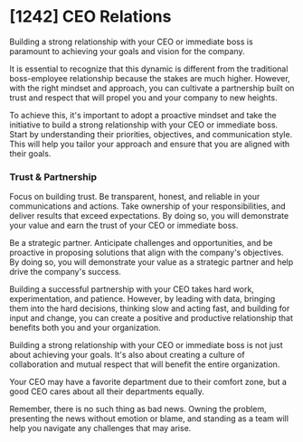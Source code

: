 # [1242] CEO Relations

Building a strong relationship with your CEO or immediate boss is paramount to achieving your goals and vision for the company.

It is essential to recognize that this dynamic is different from the traditional boss-employee relationship because the stakes are much higher. However, with the right mindset and approach, you can cultivate a partnership built on trust and respect that will propel you and your company to new heights.

To achieve this, it's important to adopt a proactive mindset and take the initiative to build a strong relationship with your CEO or immediate boss. Start by understanding their priorities, objectives, and communication style. This will help you tailor your approach and ensure that you are aligned with their goals.

### Trust & Partnership

Focus on building trust. Be transparent, honest, and reliable in your communications and actions. Take ownership of your responsibilities, and deliver results that exceed expectations. By doing so, you will demonstrate your value and earn the trust of your CEO or immediate boss.

Be a strategic partner. Anticipate challenges and opportunities, and be proactive in proposing solutions that align with the company's objectives. By doing so, you will demonstrate your value as a strategic partner and help drive the company's success.

Building a successful partnership with your CEO takes hard work, experimentation, and patience. However, by leading with data, bringing them into the hard decisions, thinking slow and acting fast, and building for input and change, you can create a positive and productive relationship that benefits both you and your organization.

Building a strong relationship with your CEO or immediate boss is not just about achieving your goals. It's  also about creating a culture of collaboration and mutual respect that will benefit the entire organization.

Your CEO may have a favorite department due to their comfort zone, but a good CEO cares about all their departments equally.

Remember, there is no such thing as bad news. Owning the problem, presenting the news without emotion or blame, and standing as a team will help you navigate any challenges that may arise.

